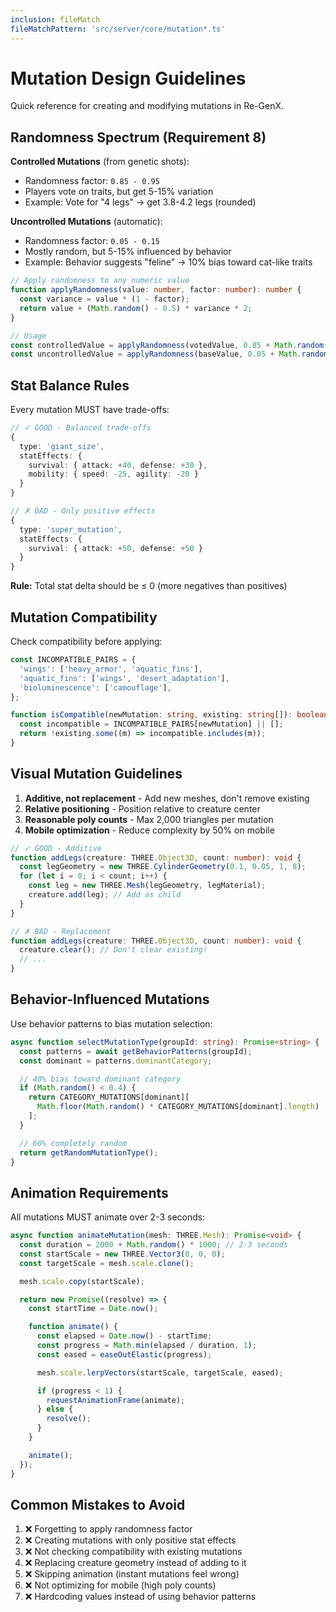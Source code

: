 ```yaml
---
inclusion: fileMatch
fileMatchPattern: 'src/server/core/mutation*.ts'
---
```


# Mutation Design Guidelines

Quick reference for creating and modifying mutations in Re-GenX.

## Randomness Spectrum (Requirement 8)

**Controlled Mutations** (from genetic shots):

- Randomness factor: `0.85 - 0.95`
- Players vote on traits, but get 5-15% variation
- Example: Vote for "4 legs" → get 3.8-4.2 legs (rounded)

**Uncontrolled Mutations** (automatic):

- Randomness factor: `0.05 - 0.15`
- Mostly random, but 5-15% influenced by behavior
- Example: Behavior suggests "feline" → 10% bias toward cat-like traits

```typescript
// Apply randomness to any numeric value
function applyRandomness(value: number, factor: number): number {
  const variance = value * (1 - factor);
  return value + (Math.random() - 0.5) * variance * 2;
}

// Usage
const controlledValue = applyRandomness(votedValue, 0.85 + Math.random() * 0.1);
const uncontrolledValue = applyRandomness(baseValue, 0.05 + Math.random() * 0.1);
```

## Stat Balance Rules

Every mutation MUST have trade-offs:

```typescript
// ✓ GOOD - Balanced trade-offs
{
  type: 'giant_size',
  statEffects: {
    survival: { attack: +40, defense: +30 },
    mobility: { speed: -25, agility: -20 }
  }
}

// ✗ BAD - Only positive effects
{
  type: 'super_mutation',
  statEffects: {
    survival: { attack: +50, defense: +50 }
  }
}
```

**Rule:** Total stat delta should be ≤ 0 (more negatives than positives)

## Mutation Compatibility

Check compatibility before applying:

```typescript
const INCOMPATIBLE_PAIRS = {
  'wings': ['heavy_armor', 'aquatic_fins'],
  'aquatic_fins': ['wings', 'desert_adaptation'],
  'bioluminescence': ['camouflage'],
};

function isCompatible(newMutation: string, existing: string[]): boolean {
  const incompatible = INCOMPATIBLE_PAIRS[newMutation] || [];
  return !existing.some((m) => incompatible.includes(m));
}
```

## Visual Mutation Guidelines

1. **Additive, not replacement** - Add new meshes, don't remove existing
2. **Relative positioning** - Position relative to creature center
3. **Reasonable poly counts** - Max 2,000 triangles per mutation
4. **Mobile optimization** - Reduce complexity by 50% on mobile

```typescript
// ✓ GOOD - Additive
function addLegs(creature: THREE.Object3D, count: number): void {
  const legGeometry = new THREE.CylinderGeometry(0.1, 0.05, 1, 8);
  for (let i = 0; i < count; i++) {
    const leg = new THREE.Mesh(legGeometry, legMaterial);
    creature.add(leg); // Add as child
  }
}

// ✗ BAD - Replacement
function addLegs(creature: THREE.Object3D, count: number): void {
  creature.clear(); // Don't clear existing!
  // ...
}
```

## Behavior-Influenced Mutations

Use behavior patterns to bias mutation selection:

```typescript
async function selectMutationType(groupId: string): Promise<string> {
  const patterns = await getBehaviorPatterns(groupId);
  const dominant = patterns.dominantCategory;

  // 40% bias toward dominant category
  if (Math.random() < 0.4) {
    return CATEGORY_MUTATIONS[dominant][
      Math.floor(Math.random() * CATEGORY_MUTATIONS[dominant].length)
    ];
  }

  // 60% completely random
  return getRandomMutationType();
}
```

## Animation Requirements

All mutations MUST animate over 2-3 seconds:

```typescript
async function animateMutation(mesh: THREE.Mesh): Promise<void> {
  const duration = 2000 + Math.random() * 1000; // 2-3 seconds
  const startScale = new THREE.Vector3(0, 0, 0);
  const targetScale = mesh.scale.clone();

  mesh.scale.copy(startScale);

  return new Promise((resolve) => {
    const startTime = Date.now();

    function animate() {
      const elapsed = Date.now() - startTime;
      const progress = Math.min(elapsed / duration, 1);
      const eased = easeOutElastic(progress);

      mesh.scale.lerpVectors(startScale, targetScale, eased);

      if (progress < 1) {
        requestAnimationFrame(animate);
      } else {
        resolve();
      }
    }

    animate();
  });
}
```

## Common Mistakes to Avoid

1. ❌ Forgetting to apply randomness factor
2. ❌ Creating mutations with only positive stat effects
3. ❌ Not checking compatibility with existing mutations
4. ❌ Replacing creature geometry instead of adding to it
5. ❌ Skipping animation (instant mutations feel wrong)
6. ❌ Not optimizing for mobile (high poly counts)
7. ❌ Hardcoding values instead of using behavior patterns
